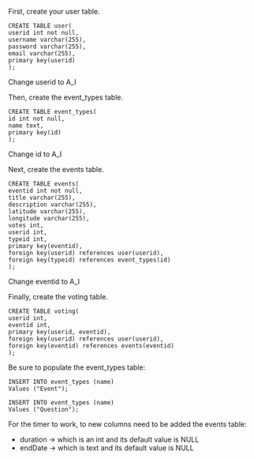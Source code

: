 First, create your user table.
```
CREATE TABLE user(
userid int not null,
username varchar(255),
password varchar(255),
email varchar(255),
primary key(userid)
);
```

Change userid to A_I


Then, create the event_types table.
```
CREATE TABLE event_types(
id int not null,
name text,
primary key(id)
);
```

Change id to A_I

Next, create the events table.
```
CREATE TABLE events(
eventid int not null,
title varchar(255),
description varchar(255),
latitude varchar(255),
longitude varchar(255),
votes int,
userid int,
typeid int,
primary key(eventid),
foreign key(userid) references user(userid),
foreign key(typeid) references event_types(id)
);
```

Change eventid to A_I


Finally, create the voting table.
```
CREATE TABLE voting(
userid int,
eventid int,
primary key(userid, eventid),
foreign key(userid) references user(userid),
foreign key(eventid) references events(eventid)
);
```


Be sure to populate the event_types table:
```
INSERT INTO event_types (name)
Values ("Event");

INSERT INTO event_types (name)
Values ("Question");
```

For the timer to work, to new columns need to be added the events table:
- duration -> which is an int and its default value is NULL
- endDate -> which is text and its default value is NULL